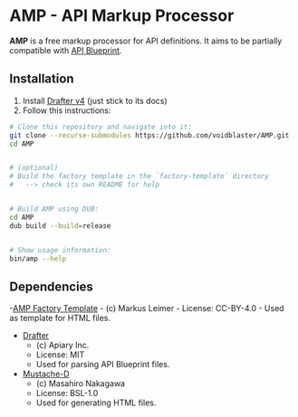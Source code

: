 # AMP - API Markup Processor

**AMP** is a free markup processor for API definitions.
It aims to be partially compatible with [API Blueprint](https://apiblueprint.org/).


## Installation

1. Install [Drafter v4](https://github.com/apiaryio/drafter) (just stick to its docs)
2. Follow this instructions:
```sh
# Clone this repository and navigate into it:
git clone --recurse-submodules https://github.com/voidblaster/AMP.git
cd AMP


# (optional)
# Build the factory template in the `factory-template` directory
#   --> check its own README for help


# Build AMP using DUB:
cd AMP
dub build --build=release


# Show usage information:
bin/amp --help
```


## Dependencies

-[AMP Factory Template](https://github.com/MarkusLei22/AMP-Template)
    - (c) Markus Leimer
    - License: CC-BY-4.0
    - Used as template for HTML files.
- [Drafter](https://github.com/apiaryio/drafter)
    - (c) Apiary Inc.
    - License: MIT
    - Used for parsing API Blueprint files.
- [Mustache-D](https://github.com/repeatedly/mustache-d)
    - (c) Masahiro Nakagawa
    - License: BSL-1.0
    - Used for generating HTML files.
